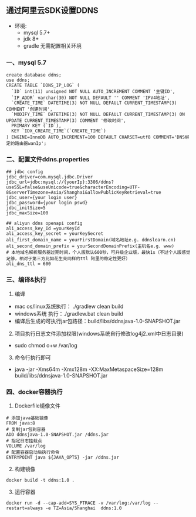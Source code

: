 ## 通过阿里云SDK设置DDNS
- 环境: 
    * mysql 5.7+
    * jdk 8+ 
    * gradle 无需配置相关环境

### 一、mysql 5.7 
````mysql
create database ddns;
use ddns;
CREATE TABLE `DDNS_IP_LOG` (
  `ID` int(11) unsigned NOT NULL AUTO_INCREMENT COMMENT '主键ID',
  `IP_ADDR` varchar(30) NOT NULL DEFAULT '' COMMENT 'IPV4地址',
  `CREATE_TIME` DATETIME(3) NOT NULL DEFAULT CURRENT_TIMESTAMP(3) COMMENT '创建时间',
  `MODIFY_TIME` DATETIME(3) NOT NULL DEFAULT CURRENT_TIMESTAMP(3) ON UPDATE CURRENT_TIMESTAMP(3) COMMENT '修改时间',
  PRIMARY KEY (`ID`),
  KEY `IDX_CREATE_TIME`(`CREATE_TIME`)
) ENGINE=InnoDB AUTO_INCREMENT=100 DEFAULT CHARSET=utf8 COMMENT='DNS绑定的路由器wanIp';
````

### 二、配置文件ddns.properties
````properties
## jdbc config
jdbc_driver=com.mysql.jdbc.Driver
jdbc_url=jdbc:mysql://{yourIp}:3306/ddns?useSSL=false&useUnicode=true&characterEncoding=UTF-8&serverTimezone=Asia/Shanghai&allowPublicKeyRetrieval=true
jdbc_user={your login user}
jdbc_password={your login pswd}
jdbc_initSize=5
jdbc_maxSize=100

## aliyun ddns openapi config
ali_access_key_Id =yourKeyId
ali_access_key_secret = yourKeySecret
ali_first_domain_name = yourFirstDomain(域名地址e.g. ddnslearn.cn)
ali_second_domain_prefix = yourSecondDomainPrefix(主机名e.g. www)
# 本地域名解析服务器过期时间，个人版默认600秒，可升级企业版，最快1s（不过个人版感觉足够，相对于第三方比如花生壳同样的ttl 阿里的稳定性更好）
ali_dns_ttl = 600

````

### 三、编译&执行
1. 编译 
- mac os/linux系统执行： ./gradlew clean build
- windows系统 执行：./gradlew.bat clean build
- 编译后生成的可执行jar包路径：build/libs/ddnsjava-1.0-SNAPSHOT.jar

2. 项目执行日志文件添加权限(windows系统自行修改log4j2.xml中日志目录)
- sudo chmod o+w /var/log

3. 命令行执行即可
- java -jar -Xms64m -Xmx128m -XX:MaxMetaspaceSize=128m build/libs/ddnsjava-1.0-SNAPSHOT.jar

### 四、docker容器执行
1. Dockerfile镜像文件
````
# 添加java基础镜像
FROM java:8
# 复制jar包到容器
ADD ddnsjava-1.0-SNAPSHOT.jar /ddns.jar
# 指定日志挂载点
VOLUME /var/log
# 配置容器启动后执行命令
ENTRYPOINT java ${JAVA_OPTS} -jar /ddns.jar
````
2. 构建镜像
````shell script
docker build -t ddns:1.0 .
````
3. 运行容器
````shell script
docker run -d --cap-add=SYS_PTRACE -v /var/log:/var/log --restart=always -e TZ=Asia/Shanghai  ddns:1.0
````